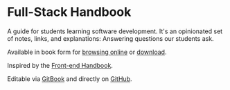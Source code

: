 # Full-Stack Handbook

A guide for students learning software development. It's an opinionated set of notes, links, and explanations: Answering questions our students ask.

Available in book form for [browsing online](https://dogweather.gitbooks.io/full-stack-handbook/content/) or [download](https://www.gitbook.com/book/dogweather/full-stack-handbook/details).

Inspired by the [Front-end Handbook](http://www.frontendhandbook.com/).

Editable via [GitBook]() and directly on [GitHub](https://github.com/dogweather/full-stack-handbook).